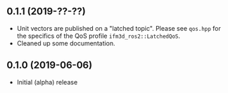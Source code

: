 ## 0.1.1 (2019-??-??)

* Unit vectors are published on a "latched topic". Please see `qos.hpp` for
  the specifics of the QoS profile `ifm3d_ros2::LatchedQoS`.
* Cleaned up some documentation.

## 0.1.0 (2019-06-06)

* Initial (alpha) release
